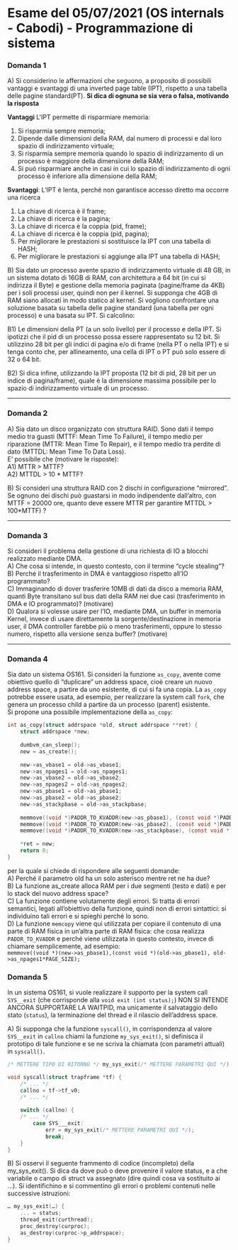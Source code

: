 # Esame del 05/07/2021 (OS internals - Cabodi) - Programmazione di sistema

### Domanda 1

A) Si considerino le affermazioni che seguono, a proposito di possibili vantaggi e svantaggi di una inverted page table (IPT), 
rispetto a una tabella delle pagine standard(PT). **Si dica di ognuna se sia vera o falsa, motivando la risposta**

**Vantaggi** L'IPT permette di risparmiare memoria:
1. Si risparmia sempre memoria;
2. Dipende dalle dimensioni della RAM, dal numero di processi e dal loro spazio di indirizzamento virtuale;
3. Si risparmia sempre memoria quando lo spazio di indirizzamento di un processo è maggiore della dimensione della RAM;
4. Si può risparmiare anche in casi in cui lo spazio di indirizzamento di ogni processo è inferiore alla dimensione della RAM;

**Svantaggi**: L’IPT è lenta, perché non garantisce accesso diretto ma occorre una ricerca
1. La chiave di ricerca è il frame;
2. La chiave di ricerca è la pagina;
3. La chiave di ricerca è la coppia (pid, frame);
4. La chiave di ricerca è la coppia (pid, pagina);
5. Per migliorare le prestazioni si sostituisce la IPT con una tabella di HASH;
6. Per migliorare le prestazioni si aggiunge alla IPT una tabella di HASH;

B) Sia dato un processo avente spazio di indirizzamento virtuale di 48 GB, in un sistema dotato di 16GB di RAM, con architettura a 64 bit 
(in cui si indirizza il Byte) e gestione della memoria paginata (pagine/frame da 4KB) per i soli processi user, quindi non per il kernel. 
Si supponga che 4GB di RAM siano allocati in modo statico al kernel. Si vogliono confrontare una soluzione basata su tabella 
delle pagine standard (una tabella per ogni processo) e una basata su IPT. Si calcolino:

B1) Le dimensioni della PT (a un solo livello) per il processo e della IPT. Si ipotizzi che il pid di un processo possa essere rappresentato su 12 bit. 
Si utilizzino 28 bit per gli indici di pagina e/o di frame (nella PT o nella IPT) e si tenga conto che, per allineamento, una cella 
di IPT o PT può solo essere di 32 o 64 bit.

B2) Si dica infine, utilizzando la IPT proposta (12 bit di pid, 28 bit per un indice di pagina/frame), quale è la dimensione 
massima possibile per lo spazio di indirizzamento virtuale di un processo.

---

### Domanda 2

A) Sia dato un disco organizzato con struttura RAID. Sono dati il tempo medio tra guasti (MTTF: Mean Time To Failure), 
il tempo medio per riparazione (MTTR: Mean Time To Repair), e il tempo medio tra perdite di dato (MTTDL: Mean Time To Data Loss).<br> 
E’ possibile che (motivare le risposte):<br>
A1) MTTR > MTTF?<br>
A2) MTTDL > 10 * MTTF?

B) Si consideri una struttura RAID con 2 dischi in configurazione “mirrored”. Se ognuno dei dischi può guastarsi in modo indipendente dall’altro, 
con MTTF = 20000 ore, quanto deve essere MTTR per garantire MTTDL > 100*MTTF) ?

---

### Domanda 3

Si consideri il problema della gestione di una richiesta di IO a blocchi realizzato mediante DMA.<br>
A) Che cosa si intende, in questo contesto, con il termine “cycle stealing”?<br>
B) Perché il trasferimento in DMA è vantaggioso rispetto all’IO programmato?<br>
C) Immaginando di dover trasferire 10MB di dati da disco a memoria RAM, quanti Byte transitano sul bus dati della RAM nei 
due casi (trasferimento in DMA e IO programmato)? (motivare) <br>
D) Qualora si volesse usare per l’IO, mediante DMA, un buffer in memoria Kernel, invece di usare direttamente la 
sorgente/destinazione in memoria user, il DMA controller farebbe più o meno trasferimenti, oppure lo stesso numero, rispetto alla versione senza buffer? (motivare)

---

### Domanda 4

Sia dato un sistema OS161. Si consideri la funzione `as_copy`, avente come obiettivo quello di “duplicare” un address space, 
cioè creare un nuovo address space, a partire da uno esistente, di cui si fa una copia. La `as_copy` potrebbe essere usata, ad esempio,
per realizzare la system call `fork`, che genera un processo child a partire da un processo (parent) esistente.<br> 
Si propone una possibile implementazione della `as_copy`:
```c
int as_copy(struct addrspace *old, struct addrspace **ret) {
    struct addrspace *new;
    
    dumbvm_can_sleep();
    new = as_create();
    
    new->as_vbase1 = old->as_vbase1;
    new->as_npages1 = old->as_npages1;
    new->as_vbase2 = old->as_vbase2;
    new->as_npages2 = old->as_npages2;
    new->as_pbase1 = old->as_pbase1;
    new->as_pbase2 = old->as_pbase2;
    new->as_stackpbase = old->as_stackpbase;
    
    memmove((void *)PADDR_TO_KVADDR(new->as_pbase1), (const void *)PADDR_TO_KVADDR(old->as_pbase1), old->as_npages1*PAGE_SIZE);
    memmove((void *)PADDR_TO_KVADDR(new->as_pbase2), (const void *)PADDR_TO_KVADDR(old->as_pbase2), old->as_npages2*PAGE_SIZE);
    memmove((void *)PADDR_TO_KVADDR(new->as_stackpbase), (const void *)PADDR_TO_KVADDR(old->as_stackpbase), DUMBVM_STACKPAGES*PAGE_SIZE);
    
    *ret = new;
    return 0;
}
```
per la quale si chiede di rispondere alle seguenti domande:<br>
A) Perché il parametro old ha un solo asterisco mentre ret ne ha due?<br>
B) La funzione as_create alloca RAM per i due segmenti (testo e dati) e per lo stack del nuovo address space?<br>
C) La funzione contiene volutamente degli errori. Si tratta di errori semantici, legati all’obiettivo della funzione, 
quindi non di errori sintattici: si individuino tali errori e si spieghi perché lo sono.<br>
D) La funzione `memcopy` viene qui utilizzata per copiare il contenuto di una parte di RAM fisica in un’altra parte di RAM fisica: 
che cosa realizza `PADDR_TO_KVADDR` e perché viene utilizzata in questo contesto, invece di chiamare semplicemente, ad esempio:<br>
`memmove((void *)(new->as_pbase1),(const void *)(old->as_pbase1), old->as_npages1*PAGE_SIZE);`

### Domanda 5

In un sistema OS161, si vuole realizzare il supporto per la system call `SYS__exit` (che corrisponde alla `void exit (int status);`)
NON SI INTENDE ANCORA SUPPORTARE LA WAITPID, ma unicamente il salvataggio dello stato (`status`), 
la terminazione del thread e il rilascio dell’address space.

A) Si supponga che la funzione `syscall()`, in corrispondenza al valore `SYS__exit` in `callno` chiami la funzione `my_sys_exit()`, 
si definisca il prototipo di tale funzione e se ne scriva la chiamata (con parametri attuali) in `syscall()`.

```c
/* METTERE TIPO DI RITORNO */ my_sys_exit(/* METTERE PARAMETRI QUI */);

void syscall(struct trapframe *tf) {
    /* ... */
    callno = tf->tf_v0;
    /* ... */
    
    switch (callno) {
    /* ... */
        case SYS___exit:
            err = my_sys_exit(/* METTERE PARAMETRI QUI */);
            break;
    }
}
```
B) Si osservi il seguente frammento di codice (incompleto) della my_sys_exit(). Si
dica da dove può o deve provenire il valore status, e a che variabile o campo di struct va
assegnato (dire quindi cosa va sostituito ai …). Si identifichino e si commentino gli errori
o problemi contenuti nelle successive istruzioni:
```c
… my_sys_exit(…) {
    ... = status;
    thread_exit(curthread);
    proc_destroy(curproc);
    as_destroy(curproc->p_addrspace);
}
```
